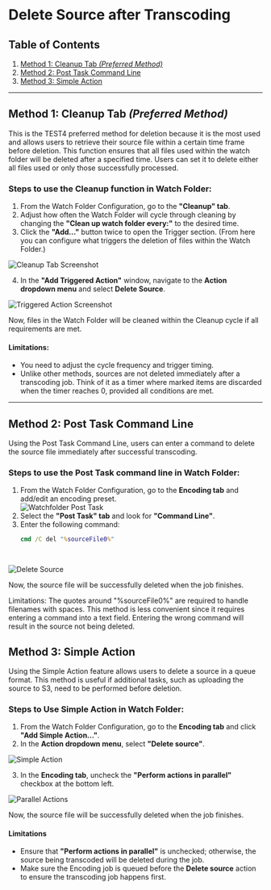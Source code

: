 # Delete Source after Transcoding

## Table of Contents
1. [Method 1: Cleanup Tab *(Preferred Method)*](#method-1-cleanup-tab-preferred-method)
2. [Method 2: Post Task Command Line](#method-2-post-task-command-line)
3. [Method 3: Simple Action](#method-3-simple-action)

---

## Method 1: Cleanup Tab *(Preferred Method)*

This is the TEST4 preferred method for deletion because it is the most used and allows users to retrieve their source file within a certain time frame before deletion. This function ensures that all files used within the watch folder will be deleted after a specified time. Users can set it to delete either all files used or only those successfully processed.

### Steps to use the Cleanup function in Watch Folder:
1. From the Watch Folder Configuration, go to the **"Cleanup" tab**.  
2. Adjust how often the Watch Folder will cycle through cleaning by changing the **"Clean up watch folder every:"** to the desired time.
3. Click the **"Add…"** button twice to open the Trigger section. (From here you can configure what triggers the deletion of files within the Watch Folder.)

![Cleanup Tab Screenshot](01_watchfolder_config.png)

4. In the **"Add Triggered Action"** window, navigate to the **Action dropdown menu** and select **Delete Source**.

![Triggered Action Screenshot](02_add_triggered_action.png)

Now, files in the Watch Folder will be cleaned within the Cleanup cycle if all requirements are met.

#### Limitations:
- You need to adjust the cycle frequency and trigger timing.
- Unlike other methods, sources are not deleted immediately after a transcoding job. Think of it as a timer where marked items are discarded when the timer reaches 0, provided all conditions are met.

---

## Method 2: Post Task Command Line

Using the Post Task Command Line, users can enter a command to delete the source file immediately after successful transcoding.

### Steps to use the Post Task command line in Watch Folder:
1. From the Watch Folder Configuration, go to the **Encoding tab** and add/edit an encoding preset.  
   ![Watchfolder Post Task](03_watchfolder_post_task.png)
2. Select the **"Post Task" tab** and look for **"Command Line"**.
3. Enter the following command:
   ```cmd
   cmd /C del "%sourceFile0%"
   
  
  ![Delete Source](04_delete.png) 
   
   
Now, the source file will be successfully deleted when the job finishes.

Limitations:
The quotes around "%sourceFile0%" are required to handle filenames with spaces.
This method is less convenient since it requires entering a command into a text field.
Entering the wrong command will result in the source not being deleted.

## Method 3: Simple Action

Using the Simple Action feature allows users to delete a source in a queue format. This method is useful if additional tasks, such as uploading the source to S3, need to be performed before deletion.

### Steps to Use Simple Action in Watch Folder:
1. From the Watch Folder Configuration, go to the **Encoding tab** and click **"Add Simple Action…"**.  
2. In the **Action dropdown menu**, select **"Delete source"**.

  ![Simple Action](05_simple_action.png)
  
3. In the **Encoding tab**, uncheck the **"Perform actions in parallel"** checkbox at the bottom left.

  ![Parallel Actions](06_parallel_actions.png)

Now, the source file will be successfully deleted when the job finishes.

#### Limitations
- Ensure that **"Perform actions in parallel"** is unchecked; otherwise, the source being transcoded will be deleted during the job.
- Make sure the Encoding job is queued before the **Delete source** action to ensure the transcoding job happens first.

